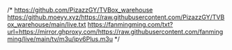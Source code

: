 /*
https://github.com/PizazzGY/TVBox_warehouse
https://github.moeyy.xyz/https://raw.githubusercontent.com/PizazzGY/TVBox_warehouse/main/live.txt
https://fanmingming.com/txt?url=https://mirror.ghproxy.com/https://raw.githubusercontent.com/fanmingming/live/main/tv/m3u/ipv6Plus.m3u
*/
